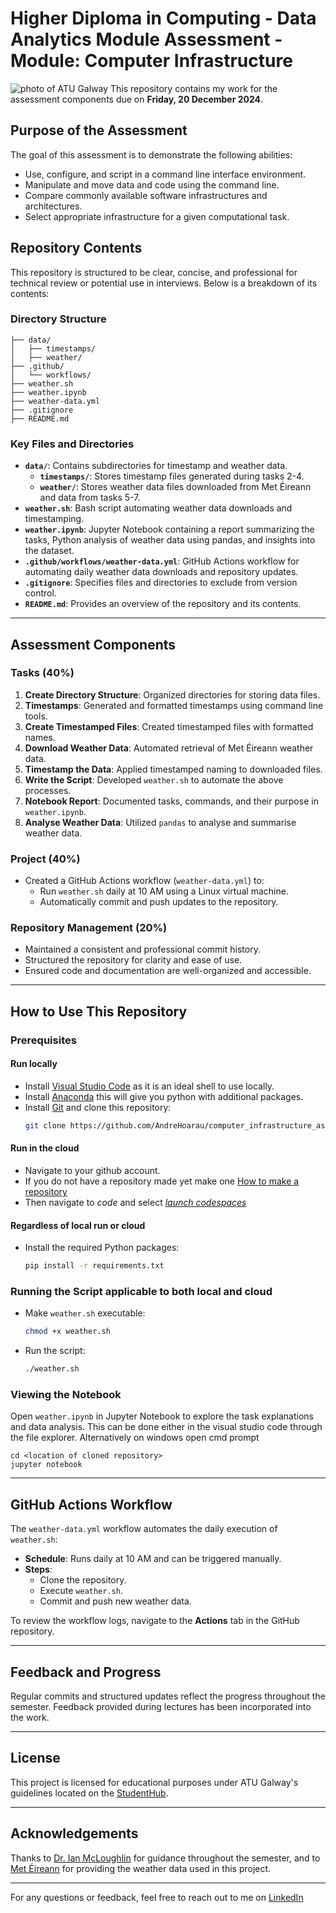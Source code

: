 # Higher Diploma in Computing - Data Analytics Module Assessment - Module: Computer Infrastructure
![photo of ATU Galway](https://www.midwestradio.ie/images/Image_of_ATU_Sligo_Campus.jpg)
This repository contains my work for the assessment components due on **Friday, 20 December 2024**.

## Purpose of the Assessment

The goal of this assessment is to demonstrate the following abilities:
- Use, configure, and script in a command line interface environment.
- Manipulate and move data and code using the command line.
- Compare commonly available software infrastructures and architectures.
- Select appropriate infrastructure for a given computational task.

## Repository Contents

This repository is structured to be clear, concise, and professional for technical review or potential use in interviews. Below is a breakdown of its contents:

### Directory Structure
```
├── data/
│   ├── timestamps/
│   ├── weather/
├── .github/
│   └── workflows/
├── weather.sh
├── weather.ipynb
├── weather-data.yml
├── .gitignore
├── README.md
```

### Key Files and Directories
- **`data/`**: Contains subdirectories for timestamp and weather data.
  - **`timestamps/`**: Stores timestamp files generated during tasks 2-4.
  - **`weather/`**: Stores weather data files downloaded from Met Éireann and data from tasks 5-7.
- **`weather.sh`**: Bash script automating weather data downloads and timestamping.
- **`weather.ipynb`**: Jupyter Notebook containing a report summarizing the tasks, Python analysis of weather data using pandas, and insights into the dataset.
- **`.github/workflows/weather-data.yml`**: GitHub Actions workflow for automating daily weather data downloads and repository updates.
- **`.gitignore`**: Specifies files and directories to exclude from version control.
- **`README.md`**: Provides an overview of the repository and its contents.

---

## Assessment Components

### Tasks (40%)
1. **Create Directory Structure**: Organized directories for storing data files.
2. **Timestamps**: Generated and formatted timestamps using command line tools.
3. **Create Timestamped Files**: Created timestamped files with formatted names.
4. **Download Weather Data**: Automated retrieval of Met Éireann weather data.
5. **Timestamp the Data**: Applied timestamped naming to downloaded files.
6. **Write the Script**: Developed `weather.sh` to automate the above processes.
7. **Notebook Report**: Documented tasks, commands, and their purpose in `weather.ipynb`.
8. **Analyse Weather Data**: Utilized `pandas` to analyse and summarise weather data.

### Project (40%)
- Created a GitHub Actions workflow (`weather-data.yml`) to:
  - Run `weather.sh` daily at 10 AM using a Linux virtual machine.
  - Automatically commit and push updates to the repository.

### Repository Management (20%)
- Maintained a consistent and professional commit history.
- Structured the repository for clarity and ease of use.
- Ensured code and documentation are well-organized and accessible.

---

## How to Use This Repository

### Prerequisites
#### Run locally
- Install [Visual Studio Code](https://code.visualstudio.com/Download) as it is an ideal shell to use locally.
- Install [Anaconda](https://www.anaconda.com/download/success) this will give you python with additional packages. 
- Install [Git](https://git-scm.com/) and clone this repository:
  ```bash
  git clone https://github.com/AndreHoarau/computer_infrastructure_assessment/tree/main
  ```
#### Run in the cloud
- Navigate to your github account.
- If you do not have a repository made yet make one [How to make a repository](https://docs.github.com/en/repositories/creating-and-managing-repositories/quickstart-for-repositories)
- Then navigate to *code* and select [*launch codespaces*](https://docs.github.com/en/codespaces/developing-in-a-codespace/creating-a-codespace-for-a-repository)

#### Regardless of local run or cloud
- Install the required Python packages:
  ```bash
  pip install -r requirements.txt
  ```

### Running the Script applicable to both local and cloud
- Make `weather.sh` executable:
  ```bash
  chmod +x weather.sh
  ```
- Run the script:
  ```bash
  ./weather.sh
  ```

### Viewing the Notebook
Open `weather.ipynb` in Jupyter Notebook to explore the task explanations and data analysis.
This can be done either in the visual studio code through the file explorer.
Alternatively on windows open cmd prompt
```
cd <location of cloned repository>
jupyter notebook
```


---

## GitHub Actions Workflow

The `weather-data.yml` workflow automates the daily execution of `weather.sh`:
- **Schedule**: Runs daily at 10 AM and can be triggered manually.
- **Steps**: 
  - Clone the repository.
  - Execute `weather.sh`.
  - Commit and push new weather data.

To review the workflow logs, navigate to the **Actions** tab in the GitHub repository.

---

## Feedback and Progress

Regular commits and structured updates reflect the progress throughout the semester. Feedback provided during lectures has been incorporated into the work.

---

## License

This project is licensed for educational purposes under ATU Galway's guidelines located on the [StudentHub](https://studenthub.atu.ie/).

---

## Acknowledgements

Thanks to [Dr. Ian McLoughlin](https://github.com/ianmcloughlin) for guidance throughout the semester, and to [Met Éireann](https://www.met.ie/climate/available-data) for providing the weather data used in this project.

---

For any questions or feedback, feel free to reach out to me on [LinkedIn](https://www.linkedin.com/in/andre-hoarau/)
